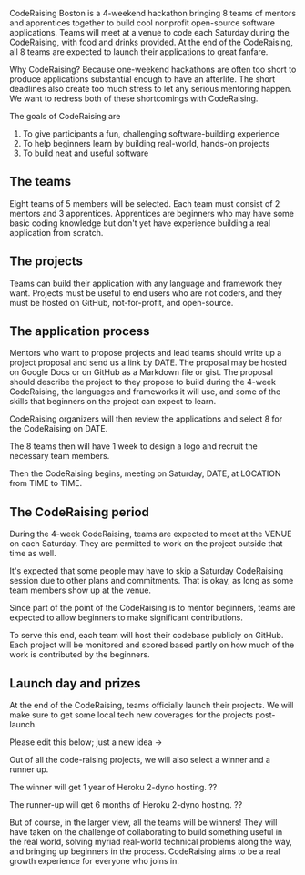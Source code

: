 
CodeRaising Boston is a 4-weekend hackathon bringing 8 teams of mentors and
apprentices together to build cool nonprofit open-source software applications.
Teams will meet at a venue to code each Saturday during the CodeRaising, with
food and drinks provided. At the end of the CodeRaising, all 8 teams are
expected to launch their applications to great fanfare.

Why CodeRaising? Because one-weekend hackathons are often too short to produce
applications substantial enough to have an afterlife.  The short deadlines also
create too much stress to let any serious mentoring happen.  We want to redress
both of these shortcomings with CodeRaising.

The goals of CodeRaising are 

1. To give participants a fun, challenging software-building experience
2. To help beginners learn by building real-world, hands-on projects
3. To build neat and useful software

## The teams

Eight teams of 5 members will be selected. Each team must consist of 2 mentors
and 3 apprentices. Apprentices are beginners who may have some basic coding
knowledge but don't yet have experience building a real application from
scratch. 

## The projects

Teams can build their application with any language and framework they want.
Projects must be useful to end users who are not coders, and they must be hosted
on GitHub, not-for-profit, and open-source.

## The application process

Mentors who want to propose projects and lead teams should write up a project
proposal and send us a link by DATE. The proposal may be hosted on Google Docs
or on GitHub as a Markdown file or gist.  The proposal should describe the
project to they propose to build during the 4-week CodeRaising, the languages and 
frameworks it will use, and some of the skills that beginners on the project
can expect to learn.

CodeRaising organizers will then review the applications and select 8 for
the CodeRaising on DATE.

The 8 teams then will have 1 week to design a logo and recruit the necessary 
team members.  

Then the CodeRaising begins, meeting on Saturday, DATE, at LOCATION from TIME
to TIME.

## The CodeRaising period

During the 4-week CodeRaising, teams are expected to meet at the VENUE on each
Saturday. They are permitted to work on the project outside that time as well.

It's expected that some people may have to skip a Saturday CodeRaising session
due to other plans and commitments. That is okay, as long as some team members
show up at the venue.

Since part of the point of the CodeRaising is to mentor beginners, teams
are expected to allow beginners to make significant contributions.

To serve this end, each team will host their codebase publicly on GitHub.  Each
project will be monitored and scored based partly on how much of the work is
contributed by the beginners.

## Launch day and prizes

At the end of the CodeRaising, teams officially launch their projects. We will make 
sure to get some local tech new coverages for the projects post-launch. 

Please edit this below; just a new idea -> 

Out of all the code-raising projects, we will also select a winner and a runner up. 

The winner will get 1 year of Heroku 2-dyno hosting. ??

The runner-up will get 6 months of Heroku 2-dyno hosting. ??

But of course, in the larger view, all the teams will be winners! They will
have taken on the challenge of collaborating to build something useful in the
real world, solving myriad real-world technical problems along the way, and
bringing up beginners in the process.  CodeRaising aims to be a real growth
experience for everyone who joins in.

